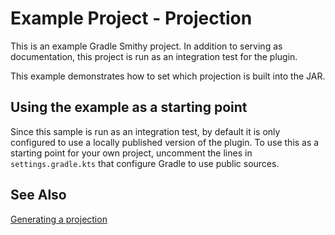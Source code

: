# Example Project - Projection

This is an example Gradle Smithy project. In addition to serving as documentation,
this project is run as an integration test for the plugin.

This example demonstrates how to set which projection is built into the JAR.

## Using the example as a starting point

Since this sample is run as an integration test, by default it is only configured
to use a locally published version of the plugin. To use this as a starting point
for your own project, uncomment the lines in `settings.gradle.kts` that configure
Gradle to use public sources.

## See Also

[Generating a projection](https://awslabs.github.io/smithy/1.0/guides/building-models/gradle-plugin.html#generating-a-projection)
